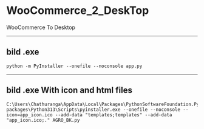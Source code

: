 # WooCommerce_2_DeskTop
WooCommerce To Desktop


--------------------------------------------------------
## bild .exe
```
python -m PyInstaller --onefile --noconsole app.py
```

--------------------------------------------------------
## bild .exe With icon and html files
```
C:\Users\Chathuranga\AppData\Local\Packages\PythonSoftwareFoundation.Python.3.13_qbz5n2kfra8p0\LocalCache\local-packages\Python313\Scripts\pyinstaller.exe --onefile --noconsole --icon=app_icon.ico --add-data "templates;templates" --add-data "app_icon.ico;." AGRO_BK.py
```
